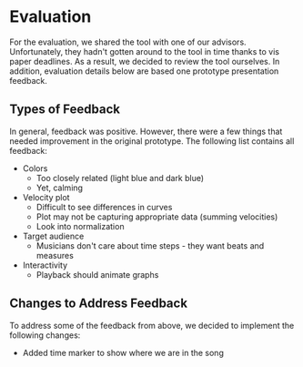 # Evaluation

For the evaluation, we shared the tool with one of our advisors.
Unfortunately, they hadn't gotten around to the tool in time
thanks to vis paper deadlines. As a result, we decided to review
the tool ourselves. In addition, evaluation details below are 
based one prototype presentation feedback.

## Types of Feedback

In general, feedback was positive. However, there were a few things
that needed improvement in the original prototype. The following
list contains all feedback:

- Colors
    - Too closely related (light blue and dark blue)
    - Yet, calming
- Velocity plot
    - Difficult to see differences in curves
    - Plot may not be capturing appropriate data (summing velocities)
    - Look into normalization
- Target audience
    - Musicians don't care about time steps - they want beats and measures
- Interactivity
    - Playback should animate graphs

## Changes to Address Feedback

To address some of the feedback from above, we decided to implement the
following changes:

- Added time marker to show where we are in the song
